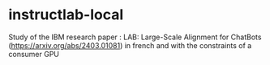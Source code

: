 # instructlab-local
Study of the IBM research paper : LAB: Large-Scale Alignment for ChatBots (https://arxiv.org/abs/2403.01081) in french and with the constraints of a consumer GPU
